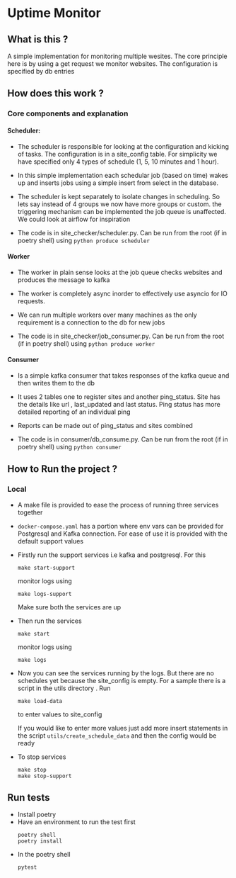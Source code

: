 # Uptime Monitor

## What is this ?
A simple implementation for monitoring multiple wesites. The core principle here is by using a get request we monitor websites. The configuration is specified by db entries

## How does this work ?

### Core components and explanation

#### Scheduler:
* The scheduler is responsible for looking at the configuration and kicking of tasks. The configuration is in a site_config table. For simplicity we have specified only 4 types of schedule (1, 5, 10 minutes and 1 hour).

* In this simple implementation each schedular job (based on time) wakes up
and inserts jobs using a simple insert from select in the database.

* The scheduler is kept separately to isolate changes in scheduling. So lets say instead of 4 groups we now have more groups or custom. the triggering mechanism can be implemented the job queue is unaffected. We could look at airflow for inspiration

* The code is in site_checker/scheduler.py. Can be run from the root (if in poetry shell) using `python produce scheduler` 


#### Worker
* The worker in plain sense looks at the job queue checks websites and produces the message to kafka

* The worker is completely async inorder to effectively use asyncio for IO
requests.

* We can run multiple workers over many machines as the only requirement is a connection to the db for new jobs

* The code is in site_checker/job_consumer.py. Can be run from the root (if in poetry shell) using `python produce worker` 


#### Consumer
* Is a simple kafka consumer that takes responses of the kafka queue and then
writes them to the db

* It uses 2 tables one to register sites and another ping_status. Site has the details like url , last_updated and last status. Ping status has more detailed reporting of an individual ping

* Reports can be made out of ping_status and sites combined

* The code is in consumer/db_consume.py. Can be run from the root (if in poetry shell) using `python consumer` 


## How to Run the project ?

### Local
* A make file is provided to ease the process of running three services together

* `docker-compose.yaml` has a portion where env vars can be provided for Postgresql and Kafka connection. For ease of use it is provided with the default support values

* Firstly run the support services i.e kafka and postgresql. For this
    ```
    make start-support
    ```
    monitor logs using
    ```
    make logs-support
    ```
    Make sure both the services are up

* Then run the services
    ```
    make start
    ```
    monitor logs using
    ```
    make logs
    ```

* Now you can see the services running by the logs. But there are no schedules yet because the site_config is empty. For a sample there is a script in the utils directory .
    Run
    ```
    make load-data
    ``` 
    to enter values to site_config

    If you would like to enter more values just add more insert statements in the script `utils/create_schedule_data` and then the config would be ready

* To stop services
    ```
    make stop
    make stop-support
    ```

## Run tests
* Install poetry
*   Have an environment to run the test first
    ```
    poetry shell
    poetry install
    ```
* In the poetry shell 
    ```
    pytest
    ```
